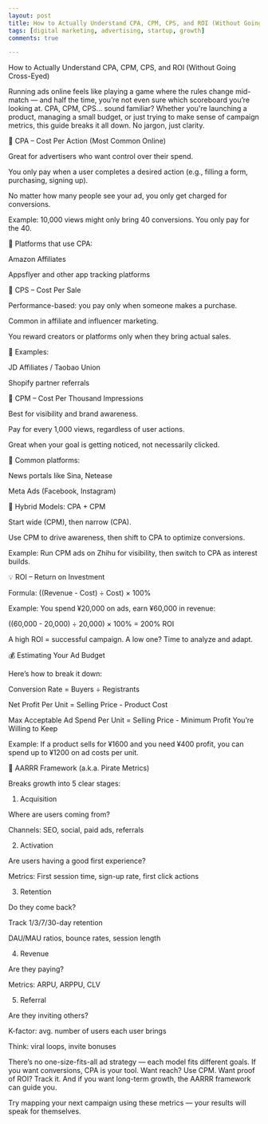 ```yaml
---
layout: post
title: How to Actually Understand CPA, CPM, CPS, and ROI (Without Going Cross-Eyed)
tags: [digital marketing, advertising, startup, growth]
comments: true

---
```


How to Actually Understand CPA, CPM, CPS, and ROI (Without Going Cross-Eyed)

Running ads online feels like playing a game where the rules change mid-match — and half the time, you’re not even sure which scoreboard you’re looking at. CPA, CPM, CPS… sound familiar? Whether you're launching a product, managing a small budget, or just trying to make sense of campaign metrics, this guide breaks it all down. No jargon, just clarity.

📌 CPA – Cost Per Action (Most Common Online)

Great for advertisers who want control over their spend.

You only pay when a user completes a desired action (e.g., filling a form, purchasing, signing up).

No matter how many people see your ad, you only get charged for conversions.

Example: 10,000 views might only bring 40 conversions. You only pay for the 40.

🧠 Platforms that use CPA:

Amazon Affiliates

Appsflyer and other app tracking platforms

📌 CPS – Cost Per Sale

Performance-based: you pay only when someone makes a purchase.

Common in affiliate and influencer marketing.

You reward creators or platforms only when they bring actual sales.

🛒 Examples:

JD Affiliates / Taobao Union

Shopify partner referrals

📌 CPM – Cost Per Thousand Impressions

Best for visibility and brand awareness.

Pay for every 1,000 views, regardless of user actions.

Great when your goal is getting noticed, not necessarily clicked.

📱 Common platforms:

News portals like Sina, Netease

Meta Ads (Facebook, Instagram)

🔁 Hybrid Models: CPA + CPM

Start wide (CPM), then narrow (CPA).

Use CPM to drive awareness, then shift to CPA to optimize conversions.

Example: Run CPM ads on Zhihu for visibility, then switch to CPA as interest builds.

💡 ROI – Return on Investment

Formula: ((Revenue - Cost) ÷ Cost) × 100%

Example: You spend ¥20,000 on ads, earn ¥60,000 in revenue:

((60,000 - 20,000) ÷ 20,000) × 100% = 200% ROI

A high ROI = successful campaign. A low one? Time to analyze and adapt.

💰 Estimating Your Ad Budget

Here’s how to break it down:

Conversion Rate = Buyers ÷ Registrants

Net Profit Per Unit = Selling Price - Product Cost

Max Acceptable Ad Spend Per Unit = Selling Price - Minimum Profit You’re Willing to Keep

Example: If a product sells for ¥1600 and you need ¥400 profit, you can spend up to ¥1200 on ad costs per unit.

🧭 AARRR Framework (a.k.a. Pirate Metrics)

Breaks growth into 5 clear stages:

1. Acquisition

Where are users coming from?

Channels: SEO, social, paid ads, referrals

2. Activation

Are users having a good first experience?

Metrics: First session time, sign-up rate, first click actions

3. Retention

Do they come back?

Track 1/3/7/30-day retention

DAU/MAU ratios, bounce rates, session length

4. Revenue

Are they paying?

Metrics: ARPU, ARPPU, CLV

5. Referral

Are they inviting others?

K-factor: avg. number of users each user brings

Think: viral loops, invite bonuses

There’s no one-size-fits-all ad strategy — each model fits different goals. If you want conversions, CPA is your tool. Want reach? Use CPM. Want proof of ROI? Track it. And if you want long-term growth, the AARRR framework can guide you.

Try mapping your next campaign using these metrics — your results will speak for themselves.


